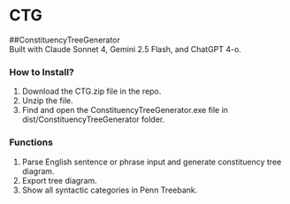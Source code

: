 # CTG
##ConstituencyTreeGenerator  
Built with Claude Sonnet 4, Gemini 2.5 Flash, and ChatGPT 4-o.

### How to Install?
1. Download the CTG.zip file in the repo.
2. Unzip the file.
3. Find and open the ConstituencyTreeGenerator.exe file in dist/ConstituencyTreeGenerator folder.

### Functions
1. Parse English sentence or phrase input and generate constituency tree diagram.
2. Export tree diagram.
3. Show all syntactic categories in Penn Treebank.

